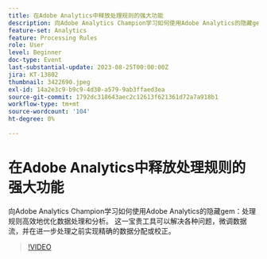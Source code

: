 ```yaml
---
title: 在Adobe Analytics中释放处理规则的强大功能
description: 向Adobe Analytics Champion学习如何使用Adobe Analytics的隐藏gem — 处理规则高效地优化数据处理和分析。 这一宝贵工具可以解决各种问题，微调数据流，并在进一步处理之前实现精确的数据分配或校正。
feature-set: Analytics
feature: Processing Rules
role: User
level: Beginner
doc-type: Event
last-substantial-update: 2023-08-25T00:00:00Z
jira: KT-13802
thumbnail: 3422690.jpeg
exl-id: 14a2e3c9-b9c9-4d30-a579-9ab3ffaed3ea
source-git-commit: 1792dc318643aec2c12613f621361d72a7a918b1
workflow-type: tm+mt
source-wordcount: '104'
ht-degree: 0%

---
```


# 在Adobe Analytics中释放处理规则的强大功能

向Adobe Analytics Champion学习如何使用Adobe Analytics的隐藏gem：处理规则高效地优化数据处理和分析。 这一宝贵工具可以解决各种问题，微调数据流，并在进一步处理之前实现精确的数据分配或校正。

>[!VIDEO](https://video.tv.adobe.com/v/3422690/?learn=on)
